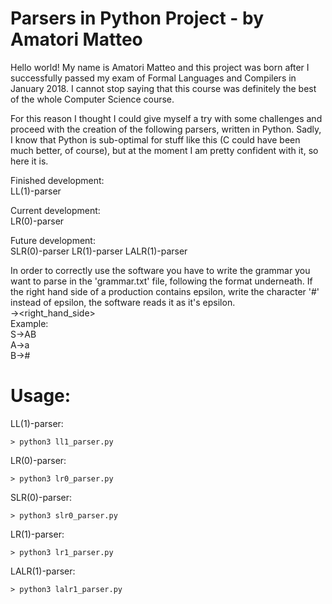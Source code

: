 # Parsers in Python Project - by Amatori Matteo

Hello world!
My name is Amatori Matteo and this project was born after I successfully passed my exam of Formal Languages and Compilers in January 2018.
I cannot stop saying that this course was definitely the best of the whole Computer Science course.

For this reason I thought I could give myself a try with some challenges and proceed with the creation of the following parsers, written in Python.
Sadly, I know that Python is sub-optimal for stuff like this (C could have been much better, of course), but at the moment I am pretty confident with it, so here it is.

Finished development:  
LL(1)-parser

Current development:  
LR(0)-parser

Future development:  
SLR(0)-parser
LR(1)-parser
LALR(1)-parser

In order to correctly use the software you have to write the grammar you want to parse in the 'grammar.txt' file, following the format underneath.
If the right hand side of a production contains epsilon, write the character '#' instead of epsilon, the software reads it as it's epsilon.  
<driver>-><right_hand_side>  
Example:  
S->AB  
A->a  
B->#  

# Usage:

LL(1)-parser:
```
> python3 ll1_parser.py
```
LR(0)-parser:
```
> python3 lr0_parser.py
```
SLR(0)-parser:
```
> python3 slr0_parser.py
```
LR(1)-parser:
```
> python3 lr1_parser.py
```
LALR(1)-parser:
```
> python3 lalr1_parser.py
```
